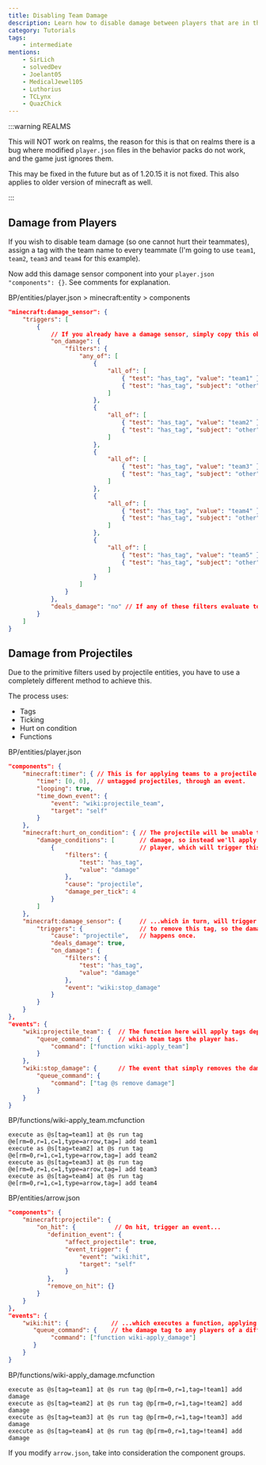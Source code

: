 ```yaml
---
title: Disabling Team Damage
description: Learn how to disable damage between players that are in the same team.
category: Tutorials
tags:
    - intermediate
mentions:
    - SirLich
    - solvedDev
    - Joelant05
    - MedicalJewel105
    - Luthorius
    - TCLynx
    - QuazChick
---
```


:::warning REALMS

This will NOT work on realms, the reason for this is that on realms there is a bug where modified `player.json` files in the behavior packs do not work, and the game just ignores them.

This may be fixed in the future but as of 1.20.15 it is not fixed. This also applies to older version of minecraft as well.

:::

## Damage from Players

If you wish to disable team damage (so one cannot hurt their teammates), assign a tag with the team name to every teammate (I'm going to use `team1`, `team2`, `team3` and `team4` for this example).

Now add this damage sensor component into your `player.json` `"components": {}`. See comments for explanation.

<CodeHeader>BP/entities/player.json > minecraft:entity > components</CodeHeader>

```json
"minecraft:damage_sensor": {
    "triggers": [
        {
            // If you already have a damage sensor, simply copy this object into the "triggers" array
            "on_damage": {
                "filters": {
                    "any_of": [
                        {
                            "all_of": [
                                { "test": "has_tag", "value": "team1" }, // Does the player have this tag?
                                { "test": "has_tag", "subject": "other", "value": "team1" } // If so, does the entity they're trying to hurt have this tag?
                            ]
                        },
                        {
                            "all_of": [
                                { "test": "has_tag", "value": "team2" }, // Repeated for every team
                                { "test": "has_tag", "subject": "other", "value": "team2" }
                            ]
                        },
                        {
                            "all_of": [
                                { "test": "has_tag", "value": "team3" },
                                { "test": "has_tag", "subject": "other", "value": "team3" }
                            ]
                        },
                        {
                            "all_of": [
                                { "test": "has_tag", "value": "team4" },
                                { "test": "has_tag", "subject": "other", "value": "team4" }
                            ]
                        },
                        {
                            "all_of": [
                                { "test": "has_tag", "value": "team5" },
                                { "test": "has_tag", "subject": "other", "value": "team5" }
                            ]
                        }
                    ]
                }
            },
            "deals_damage": "no" // If any of these filters evaluate to true in the current attack interaction, the target will not be hurt.
        }
    ]
}
```

## Damage from Projectiles

Due to the primitive filters used by projectile entities, you have to use a completely different method to achieve this.

The process uses:

-   Tags
-   Ticking
-   Hurt on condition
-   Functions

<CodeHeader>BP/entities/player.json</CodeHeader>

```json
"components": {
    "minecraft:timer": { // This is for applying teams to a projectile to nearby
        "time": [0, 0],  // untagged projectiles, through an event.
        "looping": true,
        "time_down_event": {
            "event": "wiki:projectile_team",
            "target": "self"
        }
    },
    "minecraft:hurt_on_condition": { // The projectile will be unable to directly deal
        "damage_conditions": [       // damage, so instead we'll apply tags to the
            {                        // player, which will trigger this...
                "filters": {
                    "test": "has_tag",
                    "value": "damage"
                },
                "cause": "projectile",
                "damage_per_tick": 4
            }
        ]
    },
    "minecraft:damage_sensor": {     // ...which in turn, will trigger an event
        "triggers": {                // to remove this tag, so the damage only
            "cause": "projectile",   // happens once.
            "deals_damage": true,
            "on_damage": {
                "filters": {
                    "test": "has_tag",
                    "value": "damage"
                },
                "event": "wiki:stop_damage"
            }
        }
    }
},
"events": {
    "wiki:projectile_team": {  // The function here will apply tags depending on
        "queue_command": {     // which team tags the player has.
            "command": ["function wiki-apply_team"]
        }
    },
    "wiki:stop_damage": {      // The event that simply removes the damage tag.
        "queue_command": {
            "command": ["tag @s remove damage"]
        }
    }
}
```

<CodeHeader>BP/functions/wiki-apply_team.mcfunction</CodeHeader>

```
execute as @s[tag=team1] at @s run tag @e[rm=0,r=1,c=1,type=arrow,tag=] add team1
execute as @s[tag=team2] at @s run tag @e[rm=0,r=1,c=1,type=arrow,tag=] add team2
execute as @s[tag=team3] at @s run tag @e[rm=0,r=1,c=1,type=arrow,tag=] add team3
execute as @s[tag=team4] at @s run tag @e[rm=0,r=1,c=1,type=arrow,tag=] add team4
```

<CodeHeader>BP/entities/arrow.json</CodeHeader>

```json
"components": {
    "minecraft:projectile": {
        "on_hit": {           // On hit, trigger an event...
           "definition_event": {
                "affect_projectile": true,
                "event_trigger": {
                    "event": "wiki:hit",
                    "target": "self"
                }
           },
           "remove_on_hit": {}
        }
    }
},
"events": {
    "wiki:hit": {            // ...which executes a function, applying
       "queue_command": {    // the damage tag to any players of a different team!
            "command": ["function wiki-apply_damage"]
       }
    }
}
```

<CodeHeader>BP/functions/wiki-apply_damage.mcfunction</CodeHeader>

```
execute as @s[tag=team1] at @s run tag @p[rm=0,r=1,tag=!team1] add damage
execute as @s[tag=team2] at @s run tag @p[rm=0,r=1,tag=!team2] add damage
execute as @s[tag=team3] at @s run tag @p[rm=0,r=1,tag=!team3] add damage
execute as @s[tag=team4] at @s run tag @p[rm=0,r=1,tag=!team4] add damage
```

If you modify `arrow.json`, take into consideration the component groups.
